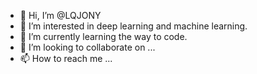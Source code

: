 - 👋 Hi, I’m @LQJONY
- 👀 I’m interested in deep learning and machine learning.
- 🌱 I’m currently learning the way to code.
- 💞️ I’m looking to collaborate on ...
- 📫 How to reach me ...

<!---
LQJONY/LQJONY is a ✨ special ✨ repository because its `README.md` (this file) appears on your GitHub profile.
You can click the Preview link to take a look at your changes.
--->
